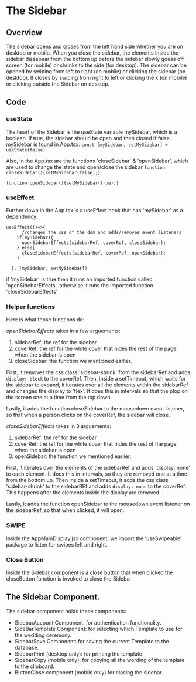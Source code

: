 # The Sidebar

## Overview
The sidebar opens and closes from the left hand side whether you are on desktop or mobile.  When you close the sidebar, the elements inside the sidebar dissapear from the bottom up before the sidebar slowly goess off screen (for mobile) or shrinks to the side (for desktop).  The sidebar can be opened by swiping from left to right (on mobile) or clicking the sidebar (on desktop).  It closes by swiping from right to left or clicking the x (on mobile) or clicking outside the Sidebar on desktop.

## Code
### useState
The heart of the Sidebar is the useState variable mySidebar, which is a boolean.  If true, the sidebar should be open and then closed if false.  mySidebar is found in App.tsx. ``const [mySidebar, setMySidebar] = useState(false)``

Also, in the App.tsx are the functions 'closeSidebar' & 'openSidebar', which are used to change the state and open/close the sidebar
``function closeSidebar(){setMySidebar(false);}``

``function openSidebar(){setMySidebar(true);}``

### useEffect
Further down in the App.tsx is a useEffect hook that has 'mySidebar' as a dependency:

```
useEffect(()=>{  
      //changes the css of the dom and adds/removes event listeners
    if(mySidebar){
      openSidebarEffects(sidebarRef, coverRef, closeSidebar);
    } else{
      closeSidebarEffects(sidebarRef, coverRef, openSidebar);
    }

  }, [mySidebar, setMySidebar])
```

if 'mySidebar' is true then it runs an imported function called 'openSidebarEffects', otherwise it runs the imported function 'closeSidebarEffects'

### Helper functions
Here is what those functions do:

*openSidebarEffects* takes in a few arguements:
 1. sidebarRef: the ref for the sidebar
 2. coverRef: the ref for the white cover that hides the rest of the page when the sidebar is open
 3. closeSidebar: the function we mentioned earlier.

First, it removes the css class 'sidebar-shrink' from the sidebarRef and adds ``display: block`` to the coverRef.  Then, inside a setTimeout, which waits for the sidebar to expand, it iterates over all the elements within the sidebarRef and changes the display to 'flex'.  It does this in intervals so that the plop on the screen one at a time from the top down.

Lastly, it adds the function closeSidebar to the mousedown event listener, so that when a person clicks on the coverRef, the sidebar will close.

*closeSidebarEffects* takes in 3 arguements:
 1. sidebarRef: the ref for the sidebar
 2. coverRef: the ref for the white cover that hides the rest of the page when the sidebar is open
 3. openSidebar: the function we mentioned earlier.

 First, it iterates over the elements of the sidebarRef and adds 'display: none' to each element.  It does this in intervals, so they are removed one at a time from the bottom up.  Then inside a setTimeout, it adds the css class 'sidebar-shrink' to the sidebarREf and adds ``display: none`` to the coverRef.  This happens after the elements inside the display are removed. 

 Lastly, it adds the function openSidebar to the mousedown event listener on the sidebarRef, so that when clicked, it will open.


### SWIPE
Inside the AppMainDisplay.jsx component, we import the 'useSwipeable' package to listen for swipes left and right.  

### Close Button
Inside the Sidebar component is a close button that when clicked the closeButton function is invoked to close the Sidebar.


## The Sidebar Component.
The sidebar component holds these components:
 - SidebarAccount Component: for authentication functionality.
 - SideBarTemplate Component: for selecting which Template to use for the wedding ceremony.
 - SidebarSave Component: for saving the current Template to the database.
 - SidebarPrint (desktop only): for printing the template
 - SidebarCopy (mobile only): for copying all the wording of the template to the clipboard.
 - ButtonClose component (mobile only) for closing the sidebar.
